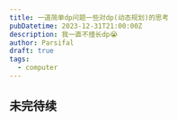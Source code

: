```yaml
---
title: 一道简单dp问题一些对dp(动态规划)的思考
pubDatetime: 2023-12-31T21:00:00Z
description: 我一直不擅长dp😭
author: Parsifal
draft: true
tags:
  - computer
---
```


## 未完待续
